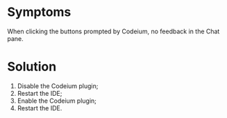 # Symptoms

When clicking the buttons prompted by Codeium, no feedback in the Chat pane.

# Solution

1. Disable the Codeium plugin;
2. Restart the IDE;
3. Enable the Codeium plugin;
4. Restart the IDE.